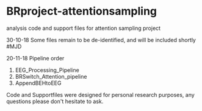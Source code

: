 # BRproject-attentionsampling
analysis code and support files for attention sampling project

30-10-18
Some files remain to be de-identified, and will be included shortly #MJD

20-11-18
Pipeline order
1) EEG_Processing_Pipeline
2) BRSwitch_Attention_pipeline
3) AppendBEHtoEEG

Code and Supportfiles were designed for personal research purposes, any questions please don't hesitate to ask.
